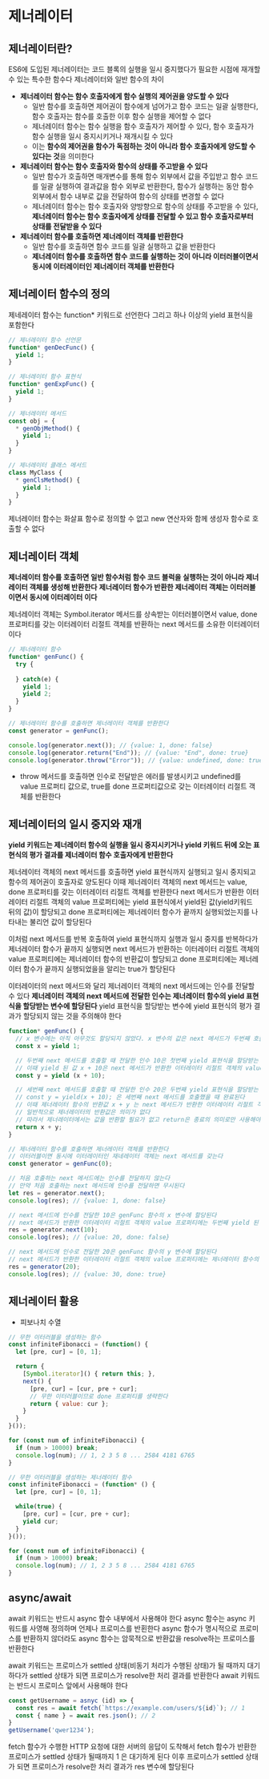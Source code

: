 # 제너레이터

## 제너레이터란?

ES6에 도입된 제너레이터는 코드 블록의 실행을 일시 중지했다가 필요한 시점에 재개할 수 있는 특수한 함수다
제너레이터와 일반 함수의 차이
- **제너레이터 함수는 함수 호출자에게 함수 실행의 제어권을 양도할 수 있다**
  - 일반 함수를 호출하면 제어권이 함수에게 넘어가고 함수 코드는 일괄 실행한다, 함수 호출자는 함수를 호출한 이후 함수 실행을 제어할 수 없다
  - 제너레이터 함수는 함수 실행을 함수 호출자가 제어할 수 있다, 함수 호출자가 함수 실행을 일시 중지시키거나 재개시킬 수 있다
  - 이는 **함수의 제어권을 함수가 독점하는 것이 아니라 함수 호출자에게 양도할 수 있다는 것**을 의미한다
- **제너레이터 함수는 함수 호출자와 함수의 상태를 주고받을 수 있다**
  - 일반 함수가 호출하면 매개변수를 통해 함수 외부에서 값을 주입받고 함수 코드를 일괄 실행하여 결과값을 함수 외부로 반환한다, 함수가 실행하는 동안 함수 외부에서 함수 내부로 값을 전달하여 함수의 상태를 변경할 수 없다
  - 제너레이터 함수는 함수 호출자와 양방향으로 함수의 상태를 주고받을 수 있다, **제너레이터 함수는 함수 호출자에게 상태를 전달할 수 있고 함수 호출자로부터 상태를 전달받을 수 있다**
- **제너레이터 함수를 호출하면 제너레이터 객체를 반환한다**
  - 일반 함수를 호출하면 함수 코드를 일괄 실행하고 값을 반환한다
  - **제너레이터 함수를 호출하면 함수 코드를 실행하는 것이 아니라 이터러블이면서 동시에 이터레이터인 제너레이터 객체를 반환한다**


## 제너레이터 함수의 정의

제네레이터 함수는 function* 키워드로 선언한다
그리고 하나 이상의 yield 표현식을 포함한다
```js
// 제너레이터 함수 선언문
function* genDecFunc() {
  yield 1;
}

// 제너레이터 함수 표현식
function* genExpFunc() {
  yield 1;
}

// 제너레이터 메서드
const obj = {
  * genObjMethod() {
    yield 1;
  }
}

// 제너레이터 클래스 메서드
class MyClass {
  * genClsMethod() {
    yield 1;
  }
}
```
제너레이터 함수는 화살표 함수로 정의할 수 없고 new 연산자와 함께 생성자 함수로 호출할 수 없다


## 제너레이터 객체

**제너레이터 함수를 호출하면 일반 함수처럼 함수 코드 블럭을 실행하는 것이 아니라 제너레이터 객체를 생성해 반환한다**
**제너레이터 함수가 반환한 제너레이터 객체는 이터러블이면서 동시에 이터레이터 이다**

제너레이터 객체는 Symbol.iterator 메서드를 상속받는 이터러블이면서
value, done 프로퍼티를 갖는 이터레이터 리절트 객체를 반환하는 next 메서드를 소유한 이터레이터이다
```js
// 제너레이터 함수 
function* genFunc() {
  try {
  
  } catch(e) {
    yield 1;
    yield 2;
  }
}

// 제너레이터 함수를 호출하면 제너레이터 객체를 반환한다
const generator = genFunc();

console.log(generator.next()); // {value: 1, done: false}
console.log(generator.return("End")); // {value: "End", done: true}
console.log(generator.throw("Error")); // {value: undefined, done: true}
```
- throw 메서드를 호출하면 인수로 전달받은 에러를 발생시키고 undefined를 value 프로퍼티 값으로, true를 done 프로퍼티값으로 갖는 이터레이터 리절트 객체를 반환한다


## 제너레이터의 일시 중지와 재개

**yield 키워드는 제너레이터 함수의 실행을 일시 중지시키거나 yield 키워드 뒤에 오는 표현식의 평가 결과를 제너레이터 함수 호출자에게 반환한다**

제너레이터 객체의 next 메서드를 호출하면 yield 표현식까지 실행되고 일시 중지되고 함수의 제어권이 호출자로 양도된다
이때 제너레이터 객체의 next 메서드는 value, done 프로퍼티를 갖는 이터레이터 리절트 객체를 반환한다
next 메서드가 반환한 이터레이터 리절트 객체의 value 프로퍼티에는 yield 표현식에서 yield된 값(yield키워드 뒤의 값)이 할당되고 
done 프로퍼티에는 제너레이터 함수가 끝까지 실행되었는지를 나타내는 불리언 값이 할당된다

이처럼 next 메서드를 반복 호출하여 yield 표현식까지 실행과 일시 중지를 반복하다가 제너레이터 함수가 끝까지 실행되면 
next 메서드가 반환하는 이터레이터 리절트 객체의 value 프로퍼티에는 제너레이터 함수의 반환값이 할당되고 done 프로퍼티에는 제너레이터 함수가 끝까지 실행되었을을 알리는 true가 할당된다

이터레이터의 next 메서드와 달리 제너레이터 객체의 next 메서드에는 인수를 전달할 수 있다
**제너레이터 객체의 next 메서드에 전달한 인수는 제너레이터 함수의 yield 표현식을 할당받는 변수에 할당된다**
yield 표현식을 할당받는 변수에 yield 표현식의 평가 결과가 할당되지 않는 것을 주의해야 한다
```js
function* genFunc() {
  // x 변수에는 아직 아무것도 할당되지 않았다. x 변수의 값은 next 메서드가 두번째 호출될 때 결정된다
  const x = yield 1;

  // 두번째 next 메서드를 호출할 때 전달한 인수 10은 첫번째 yield 표현식을 할당받는 x 변수에 할당된다
  // 이때 yield 된 값 x + 10은 next 메서드가 반환한 이터레이터 리절트 객체의 value 프로퍼티에 할당된다
  const y = yield (x + 10);

  // 세번째 next 메서드를 호출할 때 전달한 인수 20은 두번째 yield 표현식을 할당받는 y 변수에 할당된다
  // const y = yield(x + 10); 은 세번째 next 메서드를 호출했을 때 완료된다
  // 이때 제너레이터 함수의 반환값 x + y 는 next 메서드가 반환한 이터레이터 리절트 객체의 value 프로퍼티에 할당된다
  // 일반적으로 제너레이터의 반환값은 의미가 없다
  // 따라서 제너레이터에서는 값을 반환할 필요가 없고 return은 종료의 의미로만 사용해야 한다
  return x + y;
}

// 제너레이터 함수를 호출하면 제너레이터 객체를 반환한다
// 이터러블이면 동시에 이터레이터인 재네레이터 객체는 next 메서드를 갖는다
const generator = genFunc(0);

// 처음 호출하는 next 메서드에는 인수를 전달하지 않는다
// 만약 처음 호출하는 next 메서드에 인수를 전달하면 무시된다
let res = generator.next();
console.log(res); // {value: 1, done: false}

// next 메서드에 인수를 전달한 10은 genFunc 함수의 x 변수에 할당된다
// next 메서드가 반환한 이터레이터 리절트 객체의 value 프로퍼티에는 두번째 yield 된 값 20이 할당된다
res = generator.next(10);
console.log(res); // {value: 20, done: false}

// next 메서드에 인수로 전달한 20은 genFunc 함수의 y 변수에 할당된다
// next 메서드가 반환한 이터레이터 리절트 객체의 value 프로퍼티에는 제너레이터 함수의 반환값 30이 할당된다
res = generator(20);
console.log(res); // {value: 30, done: true}
```


## 제너레이터 활용

- 피보나치 수열
```js
// 무한 이터러블을 생성하는 함수
const infiniteFibonacci = (function() {
  let [pre, cur] = [0, 1];

  return {
    [Symbol.iterator]() { return this; },
    next() {
      [pre, cur] = [cur, pre + cur];
      // 무한 이터러블이므로 done 프로퍼티를 생략한다
      return { value: cur };
    }
  }
}());

for (const num of infiniteFibonacci) {
  if (num > 10000) break;
  console.log(num); // 1, 2 3 5 8 ... 2584 4181 6765
}

// 무한 이터러블을 생성하는 제너레이터 함수
const infiniteFibonacci = (function* () {
  let [pre, cur] = [0, 1];

  while(true) {
    [pre, cur] = [cur, pre + cur];
    yield cur;
  }
}());

for (const num of infiniteFibonacci) {
  if (num > 10000) break;
  console.log(num); // 1, 2 3 5 8 ... 2584 4181 6765
}
```


## async/await

await 키워드는 반드시 async 함수 내부에서 사용해야 한다
async 함수는 async 키워드를 사영해 정의하며 언제나 프로미스를 반횐한다
async 함수가 명시적으로 프로미스를 반환하지 않더라도 async 함수는 암묵적으로 반환값을 resolve하는 프로미스를 반환한다

await 키워드는 프로미스가 settled 상태(비동기 처리가 수행된 상태)가 될 때까지 대기하다가 settled 상태가 되면 프로미스가 resolve한 처리 결과를 반환한다
await 키워드는 반드시 프로미스 앞에서 사용해야 한다
```js
const getUsername = asnyc (id) => {
  const res = await fetch(`https://example.com/users/${id}`); // 1
  const { name } = await res.json(); // 2
}
getUsername('qwer1234');
```
fetch 함수가 수행한 HTTP 요청에 대한 서버의 응답이 도착해서 fetch 함수가 반환한 프로미스가 settled 상태가 될때까지 1 은 대기하게 된다
이후 프로미스가 settled 상태가 되면 프로미스가 resolve한 처리 결과가 res 변수에 할당된다